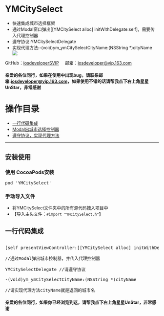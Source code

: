 <h1>YMCitySelect</h1>
<ul>
<li>快速集成城市选择框架</li>
<li>通过Modal窗口弹出[[YMCitySelect alloc] initWithDelegate:self]，需要传入代理控制器</li>
<li>遵守协议:YMCitySelectDelegate</li>
<li>实现代理方法:-(void)ym_ymCitySelectCityName:(NSString *)cityName</li>
<a href="https://github.com/iosdeveloperSVIP/YMCitySelect/archive/master.zip" target="_blank" ><img src="https://raw.githubusercontent.com/iosdeveloperSVIP/YMCitySelect/master/ymchannelswitching.gif"></img></a>
</ul>
<p>GitHub：<a href="https://github.com/iosdeveloperSVIP"  target="_blank">iosdeveloperSVIP</a>
 &nbsp;&nbsp;&nbsp;&nbsp;邮箱：<a href="mailto:iosdeveloper@vip.163.com">iosdeveloper@vip.163.com</a><p>
<h4>亲爱的各位同行，如果在使用中出现bug，请联系邮箱:<a href="mailto:iosdeveloper@vip.163.com">iosdeveloper@vip.163.com</a>，如果使用不错的话请帮我点下右上角星星UnStar，非常感谢</h4>
<h1>操作目录</h1>
<ul>
<li><a href="#defaultstyles">一行代码集成</a>
<ui>
<li><a href="#defaultstyles">Modal出城市选择控制器</a></li>
<li><a href="#defaultstyles">遵守协议，实现代理方法</a></li>
</ul>
</li>
</ul>
<hr/>
<h2>安装使用</h2>
<h3>使用 CocoaPods安装</h3>
<div class="highlight highlight-source-ruby"><pre>pod <span class="pl-s"><span class="pl-pds">'</span>YMCitySelect<span class="pl-pds">'</span></span></pre></div>
<h3>手动导入文件</h3>
<ul>
<li>将YMCitySelect文件夹中的所有源代码拽入项目中</li>
<li>【导入主头文件：<code>#import "YMCitySelect.h"</code>】</li>
</ul>
<h2 id="defaultstyles">一行代码集成</h2>
<div class="highlight highlight-source-objc"><pre>
<span class="pl-k">
[self presentViewController:[[YMCitySelect alloc] initWithDelegate:self] animated:YES completion:nil];
<br>//通过Modal弹出城市控制器，并传入代理控制器
<br>YMCitySelectDelegate //请遵守协议
<br>-(void)ym_ymCitySelectCityName:(NSString *)cityName
<br>//请实现代理方法cityName就是返回的城市名</div>
<h4>亲爱的各位同行，如果你已经浏览到这，请帮我点下右上角星星UnStar，非常感谢</h4>
